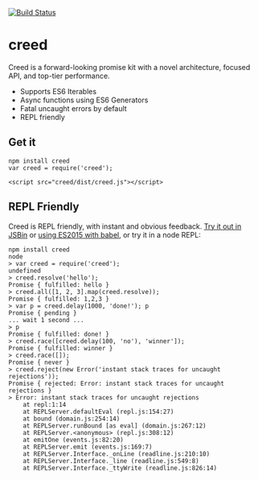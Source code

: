 [![Build Status](https://travis-ci.org/briancavalier/creed.svg?branch=master)](https://travis-ci.org/briancavalier/creed)

# creed

Creed is a forward-looking promise kit with a novel architecture, focused API, and top-tier performance.

* Supports ES6 Iterables
* Async functions using ES6 Generators
* Fatal uncaught errors by default
* REPL friendly

## Get it

```
npm install creed
var creed = require('creed');
```

```
<script src="creed/dist/creed.js"></script>
```

## REPL Friendly

Creed is REPL friendly, with instant and obvious feedback. [Try it out in JSBin](https://jsbin.com/muzoba/edit?js,console) or [using ES2015 with babel](https://jsbin.com/faxene/edit?js,console), or try it in a node REPL:

```
npm install creed
node
> var creed = require('creed');
undefined
> creed.resolve('hello');
Promise { fulfilled: hello }
> creed.all([1, 2, 3].map(creed.resolve));
Promise { fulfilled: 1,2,3 }
> var p = creed.delay(1000, 'done!'); p
Promise { pending }
... wait 1 second ...
> p
Promise { fulfilled: done! }
> creed.race([creed.delay(100, 'no'), 'winner']);
Promise { fulfilled: winner }
> creed.race([]);
Promise { never }
> creed.reject(new Error('instant stack traces for uncaught rejections'));
Promise { rejected: Error: instant stack traces for uncaught rejections }
> Error: instant stack traces for uncaught rejections
    at repl:1:14
    at REPLServer.defaultEval (repl.js:154:27)
    at bound (domain.js:254:14)
    at REPLServer.runBound [as eval] (domain.js:267:12)
    at REPLServer.<anonymous> (repl.js:308:12)
    at emitOne (events.js:82:20)
    at REPLServer.emit (events.js:169:7)
    at REPLServer.Interface._onLine (readline.js:210:10)
    at REPLServer.Interface._line (readline.js:549:8)
    at REPLServer.Interface._ttyWrite (readline.js:826:14)
```

